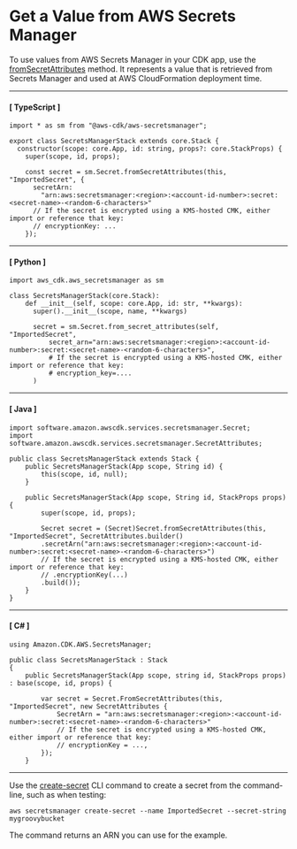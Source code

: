 # Get a Value from AWS Secrets Manager<a name="get_secrets_manager_value"></a>

To use values from AWS Secrets Manager in your CDK app, use the [fromSecretAttributes](https://docs.aws.amazon.com/cdk/api/latest/typescript/api/aws-secretsmanager/secret.html#aws_secretsmanager_Secret_fromSecretAttributes) method\. It represents a value that is retrieved from Secrets Manager and used at AWS CloudFormation deployment time\.

------
#### [ TypeScript ]

```
import * as sm from "@aws-cdk/aws-secretsmanager";

export class SecretsManagerStack extends core.Stack {
  constructor(scope: core.App, id: string, props?: core.StackProps) {
    super(scope, id, props);

    const secret = sm.Secret.fromSecretAttributes(this, "ImportedSecret", {
      secretArn:
        "arn:aws:secretsmanager:<region>:<account-id-number>:secret:<secret-name>-<random-6-characters>"
      // If the secret is encrypted using a KMS-hosted CMK, either import or reference that key:
      // encryptionKey: ...
    });
```

------
#### [ Python ]

```
import aws_cdk.aws_secretsmanager as sm

class SecretsManagerStack(core.Stack):
    def __init__(self, scope: core.App, id: str, **kwargs):
      super().__init__(scope, name, **kwargs)

      secret = sm.Secret.from_secret_attributes(self, "ImportedSecret",
          secret_arn="arn:aws:secretsmanager:<region>:<account-id-number>:secret:<secret-name>-<random-6-characters>",
          # If the secret is encrypted using a KMS-hosted CMK, either import or reference that key:
          # encryption_key=....
      )
```

------
#### [ Java ]

```
import software.amazon.awscdk.services.secretsmanager.Secret;
import software.amazon.awscdk.services.secretsmanager.SecretAttributes;

public class SecretsManagerStack extends Stack {
    public SecretsManagerStack(App scope, String id) {
        this(scope, id, null);
    }
    
    public SecretsManagerStack(App scope, String id, StackProps props) {
        super(scope, id, props);
        
        Secret secret = (Secret)Secret.fromSecretAttributes(this, "ImportedSecret", SecretAttributes.builder()
        .secretArn("arn:aws:secretsmanager:<region>:<account-id-number>:secret:<secret-name>-<random-6-characters>")
        // If the secret is encrypted using a KMS-hosted CMK, either import or reference that key:
        // .encryptionKey(...)
        .build());
    }
}
```

------
#### [ C\# ]

```
using Amazon.CDK.AWS.SecretsManager;

public class SecretsManagerStack : Stack
{
    public SecretsManagerStack(App scope, string id, StackProps props) : base(scope, id, props) {

        var secret = Secret.FromSecretAttributes(this, "ImportedSecret", new SecretAttributes {
            SecretArn = "arn:aws:secretsmanager:<region>:<account-id-number>:secret:<secret-name>-<random-6-characters>"
            // If the secret is encrypted using a KMS-hosted CMK, either import or reference that key:
            // encryptionKey = ...,
        });
    }
```

------

Use the [create\-secret](https://docs.aws.amazon.com/cli/latest/reference/secretsmanager/create-secret.html) CLI command to create a secret from the command\-line, such as when testing:

```
aws secretsmanager create-secret --name ImportedSecret --secret-string mygroovybucket
```

The command returns an ARN you can use for the example\.